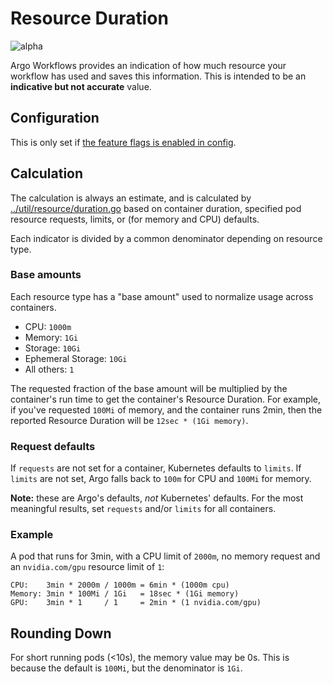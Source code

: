 # Resource Duration

![alpha](assets/alpha.svg)

Argo Workflows provides an indication of how much resource your workflow has used and saves this 
information. This is intended to be an **indicative but not accurate** value.

## Configuration

This is only set if [the feature flags is enabled in config](workflow-controller-configmap.yaml).

## Calculation

The calculation is always an estimate, and is calculated by [../util/resource/duration.go](../util/resource/duration.go) 
based on container duration, specified pod resource requests, limits, or (for memory and CPU) 
defaults. 

Each indicator is divided by a common denominator depending on resource type.

### Base amounts

Each resource type has a "base amount" used to normalize usage across containers.

 * CPU: `1000m`
 * Memory: `1Gi`
 * Storage: `10Gi`
 * Ephemeral Storage: `10Gi`
 * All others: `1` 

The requested fraction of the base amount will be multiplied by the container's run time to get 
the container's Resource Duration. For example, if you've requested `100Mi` of memory, and the 
container runs 2min, then the reported Resource Duration will be `12sec * (1Gi memory)`. 

### Request defaults

If `requests` are not set for a container, Kubernetes defaults to `limits`. If `limits` are not set,
Argo falls back to `100m` for CPU and `100Mi` for memory. 

**Note:** these are Argo's defaults, _not_ Kubernetes' defaults. For the most meaningful results, 
set `requests` and/or `limits` for all containers.

### Example

A pod that runs for 3min, with a CPU limit of `2000m`, no memory request and an `nvidia.com/gpu` 
resource limit of `1`:

```
CPU:    3min * 2000m / 1000m = 6min * (1000m cpu)
Memory: 3min * 100Mi / 1Gi   = 18sec * (1Gi memory)
GPU:    3min * 1     / 1     = 2min * (1 nvidia.com/gpu)
```

## Rounding Down

For short running pods (<10s), the memory value may be 0s. This is because the default is `100Mi`, 
but the denominator is `1Gi`. 
